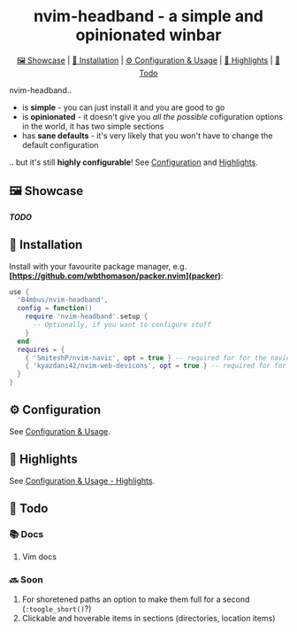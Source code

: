 <div align="center">

# nvim-headband - a simple and opinionated winbar
  <div>
    <a href='#-Showcase'>🖼 Showcase</a> |
    <a href='#-Installation'>💾 Installation</a> |
    <a href='#-Configuration'>⚙ Configuration & Usage</a> |
    <a href='#-Highlights'>🎨 Highlights</a> |
    <a href='#-Todo'>🧾 Todo</a>
  </div>
</div>

nvim-headband..
 - is **simple** - you can just install it and you are good to go
 - is **opinionated** - it doesn't give you *all the possible* cofiguration options in the world, it has two simple sections
 - has **sane defaults** - it's very likely that you won't have to change the default configuration

.. but it's still **highly configurable**! See [Configuration](#-Configuration) and [Highlights](#-Highlights).

## 🖼 Showcase

***TODO***

## 💾 Installation

Install with your favourite package manager, e.g. **[https://github.com/wbthomason/packer.nvim](packer)**:
```lua
use {
  'B4mbus/nvim-headband',
  config = function()
    require 'nvim-headband'.setup {
      -- Optionally, if you want to configure stuff
    }
  end
  requires = {
    { 'SmiteshP/nvim-navic', opt = true } -- required for for the navic section to work
    { 'kyazdani42/nvim-web-devicons', opt = true } -- required for for devicons and default location_section.separator highlight group
  }
}
```

## ⚙ Configuration

See [Configuration & Usage](configuration-and-usage.md).

## 🎨 Highlights

See [Configuration & Usage - Highlights](configuration-and-usage.md#-Highlights).

## 🧾 Todo

### 📚 Docs
 1. Vim docs

### 🔜 Soon
 1. For shoretened paths an option to make them full for a second (`:toogle_short()`?)
 2. Clickable and hoverable items in sections (directories, location items)
